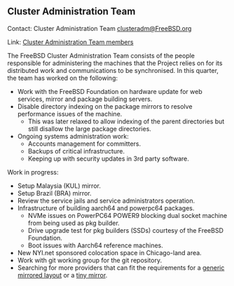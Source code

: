 ## Cluster Administration Team ##

Contact: Cluster Administration Team <clusteradm@FreeBSD.org>

Link: [Cluster Administration Team members](https://www.freebsd.org/administration.html#t-clusteradm)

The FreeBSD Cluster Administration Team consists of the people responsible for 
administering the machines that the Project relies on for its distributed work
 and communications to be synchronised. In this quarter, the team has worked 
on the following:
  * Work with the FreeBSD Foundation on hardware update for web services, mirror and package building servers.
  * Disable directory indexing on the package mirrors to resolve performance issues of the machine.
    * This was later relaxed to allow indexing of the parent directories but still disallow the large package directories.
  * Ongoing systems administration work:
    * Accounts management for committers.
    * Backups of critical infrastructure.
    * Keeping up with security updates in 3rd party software.

Work in progress:

  * Setup Malaysia (KUL) mirror.
  * Setup Brazil (BRA) mirror.
  * Review the service jails and service administrators operation.
  * Infrastructure of building aarch64 and powerpc64 packages.
    * NVMe issues on PowerPC64 POWER9 blocking dual socket machine from being used as pkg builder.
    * Drive upgrade test for pkg builders (SSDs) courtesy of the FreeBSD Foundation.
    * Boot issues with Aarch64 reference machines.
  * New NYI.net sponsored colocation space in Chicago-land area.
  * Work with git working group for the git repository.
  * Searching for more providers that can fit the requirements for a [generic mirrored layout](https://wiki.freebsd.org/Teams/clusteradm/generic-mirror-layout) or a [tiny mirror](https://wiki.freebsd.org/Teams/clusteradm/tiny-mirror).
